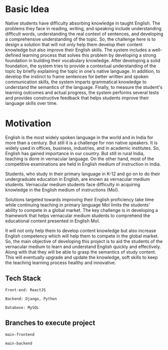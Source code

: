 # Basic Idea

Native students have difficulty absorbing knowledge in taught English. The problems they face in reading, writing, and speaking include understanding difficult words, understanding the real context of sentences, and developing a comprehensive understanding of the topic. So, the challenge here is to design a solution that will not only help them develop their content knowledge but also improve their English skills. The system includes a well-defined learning process that solves this problem by developing a strong foundation in building their vocabulary knowledge. After developing a solid foundation, the system tries to provide a contextual understanding of the topic by briefly explaining the topic in one's native language. In addition, to develop the instinct to frame sentences for better written and spoken communication skills, the system imparts grammatical knowledge to understand the semantics of the language. Finally, to measure the student's learning outcomes and actual progress, the system performs several tests and provides constructive feedback that helps students improve their language skills over time.

# Motivation

English is the most widely spoken language in the world and in India for more than a century. But still it is a challenge for non native speakers. It is widely used in offices, business, industries, and in academic institutes. So, English has gained importance in our country. But still in rural India, teaching is done in vernacular language. On the other hand, most of the competitive examinations are held in English medium of instruction in India.

Students, who study in their primary language in K-12 and go on to do their undergraduate education in English, are known as vernacular medium students. Vernacular medium students face difficulty in acquiring knowledge in the English medium of instructions (MoI).

Solutions targeted towards improving their English proficiency take time while continuing teaching in primary language MoI limits the students’ ability to compete in a global market.
The key challenge is in developing a framework that helps vernacular medium students to comprehend the educational content presented in English MoI. 

It will not only help them to develop content knowledge but also increase English competency which will help them to compete in the global market.
So, the main objective of developing this project is to aid the students of the vernacular medium to learn and understand English quickly and effectively. Along with that they will be able to grasp the semantics of study content. This will eventually upgrade and update the knowledge, soft skills to keep the teaching learning process healthy and innovative.

## Tech Stack

` Front-end: ReactJS `

` Backend: Django, Python `

` Database: MySQL `

## Branches to execute project

`main-frontend`

`main-backend`

